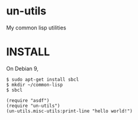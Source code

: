 # un-utils

My common lisp utilities

# INSTALL

On Debian 9,

```
$ sudo apt-get install sbcl
$ mkdir ~/common-lisp
$ sbcl

(require "asdf")
(require "un-utils")
(un-utils.misc-utils:print-line "hello world!")
```
